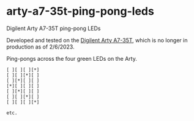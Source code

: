 # arty-a7-35t-ping-pong-leds

Digilent Arty A7-35T ping-pong LEDs

Developed and tested on the [Digilent Arty A7-35T](https://digilent.com/reference/programmable-logic/arty-a7/start), which is no longer in production as of 2/6/2023.

Ping-pongs across the four green LEDs on the Arty.

```
[ ][ ][ ][*]
[ ][ ][*][ ]
[ ][*][ ][ ]
[*][ ][ ][ ]
[ ][*][ ][ ]
[ ][ ][*][ ]
[ ][ ][ ][*]

etc.
```
